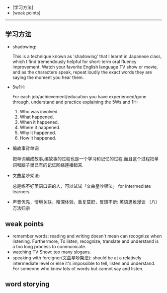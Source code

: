 - [学习方法]
- [weak points]

------

## 学习方法
* shadowing: 
	
	This is a technique known as 'shadowing' that I learnt in Japanese class, which I find tremendously helpful for short-term oral fluency improvement. Watch your favorite English language TV show or movie, and as the characters speak, repeat loudly the exact words they are saying the moment you hear them.

- 5w1H: 

	For each job/achievement/education you have experienced/gone through, understand and practice explaining the 5Ws and 1H:
	1. Who was involved.
	2. What happened.
	3. When it happened.
	4. Where it happened.
	5. Why it happened.
	6. How it happened.

* 编故事背单词
	
	把单词编成故事,编故事的过程也是一个学习和记忆的过程.而且这个过程把单词和脑子里已有的记忆网络连接起来.


* 文曲星吵架法: 

	总是练不好英语口语的人，可以试试「文曲星吵架法」 for intermediate learners. 
* 声音优先，情境关联，精深体验，重复莫赶，反馈不断: 英语思维漫谈 （八） 万法归宗

## weak points
- remember words: reading and writing doesn't mean can recognize when listening. Furthermore, To listen, recognize, translate and understand is a too long process to communicate.
- watching TV Show:   too many slogans. 
- speaking with foreigner(文曲星吵架法):  should be at a relatively intermediate level or else it's impossible to tell, listen and understand. For someone who know lots of words but cannot say and listen.

## word storying
